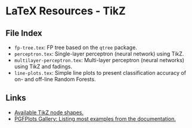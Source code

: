 # LaTeX Resources - TikZ

## File Index

* `fp-tree.tex`: FP tree based on the `qtree` package.
* `perceptron.tex`: Single-layer perceptron (neural network) using TikZ.
* `multilayer-perceptron.tex`: Multi-layer perceptron (neural networks) using TikZ and fadings.
* `line-plots.tex`: Simple line plots to present classification accuracy of on- and off-line Random Forests.

## Links

* [Available TikZ node shapes.](http://www.texample.net/tikz/examples/node-shapes/)
* [PGFPlots Gallery: Listing most examples from the documentation.](http://pgfplots.sourceforge.net/gallery.html)